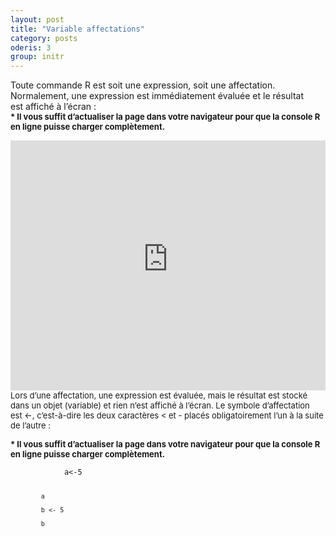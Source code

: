 ```yaml
---
layout: post
title: "Variable affectations"
category: posts
oderis: 3
group: initr
---
```


<div>Toute commande R est soit une expression, soit une <span class="highlight selected">affec</span>tation.</div>
<div></div>
<div>Normalement, une expression est immédiatement évaluée et le résultat</div>
<div>est affiché à l’écran :</div>
<div></div>
<div>
<div><strong><span style="font-size: small;">* Il vous suffit d’actualiser la page dans votre navigateur pour que la console R en ligne puisse charger complètement.</span></strong></div>
</div>
<p><span style="font-size: small;"><iframe scrolling="yes" src="https://catalogue-ent2.univ-paris8.fr/datacamp/sbang/ch1_2_1.html" width="100%" height="400px" frameborder="0"></iframe>Lors d’une affectation, une expression est évaluée, mais le résultat est stocké dans un objet (variable) et rien n’est affiché à l’écran. Le symbole d’affectation est &lt;-, c’est-à-dire les deux caractères &lt; et - placés obligatoirement l’un à la suite de l’autre :</span></p>
<p></p>
<div><strong><span style="font-size: small;">* Il vous suffit d’actualiser la page dans votre navigateur pour que la console R en ligne puisse charger complètement.</span></strong></div>

<html>
<head>
<meta http-equiv="Content-Type" content="text/html; charset=utf-8" />
<style>
.dcl__index-module__console--2YAI1, .dcl__index-module__editor--m_p4P {font-size: 15px !important; }
.lm_header .lm_tab .lm_title {font-size: 15px !important;}
.dcl__Button-module__extra-small--2toEt, .dcl__Button-module__small--1VJc5 {font-size: 15px;}
</style>
</head>
        <body>
        	<script type="text/javascript" src="//cdn.datacamp.com/dcl-react.js.gz"></script>
			<div data-datacamp-exercise data-lang="r">
        	<code data-type="sample-code">
        	a<-5
            
            a
            
            b <- 5

            b
</code>
</div>
</body>
</html>

